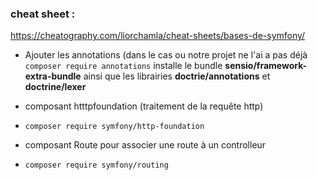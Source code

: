 ### cheat sheet :
https://cheatography.com/liorchamla/cheat-sheets/bases-de-symfony/




* Ajouter les annotations (dans le cas ou notre projet ne l'ai a pas déjà
`` composer require annotations ``
installe le bundle **sensio/framework-extra-bundle** ainsi que les librairies **doctrie/annotations** et **doctrine/lexer**

* composant htttpfoundation (traitement de la requête http)
* `` composer require symfony/http-foundation ``

* composant Route pour associer une route à un controlleur
* `` composer require symfony/routing ``
